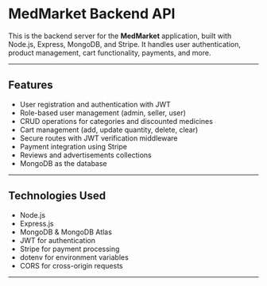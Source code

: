 # MedMarket Backend API

This is the backend server for the **MedMarket** application, built with Node.js, Express, MongoDB, and Stripe. It handles user authentication, product management, cart functionality, payments, and more.

---

## Features

- User registration and authentication with JWT
- Role-based user management (admin, seller, user)
- CRUD operations for categories and discounted medicines
- Cart management (add, update quantity, delete, clear)
- Secure routes with JWT verification middleware
- Payment integration using Stripe
- Reviews and advertisements collections
- MongoDB as the database

---

## Technologies Used

- Node.js
- Express.js
- MongoDB & MongoDB Atlas
- JWT for authentication
- Stripe for payment processing
- dotenv for environment variables
- CORS for cross-origin requests

---

